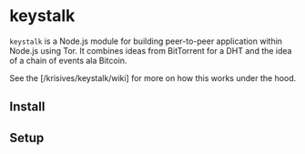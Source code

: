 # keystalk

`keystalk` is a Node.js module for building peer-to-peer application
within Node.js using Tor. It combines ideas from BitTorrent for a DHT
and the idea of a chain of events ala Bitcoin.

See the [/krisives/keystalk/wiki] for more on how this works under the hood.

## Install

## Setup

